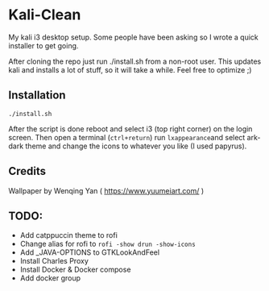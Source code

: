 # Kali-Clean

My kali i3 desktop setup. Some people have been asking so I wrote a quick installer to get going. 

After cloning the repo just run ./install.sh from a non-root user. This updates kali and installs a lot of stuff, so it will take a while. Feel free to optimize ;)

## Installation

```
./install.sh
```

After the script is done reboot and select i3 (top right corner) on the login screen. Then open a terminal (`ctrl+return`) run `lxappearance`and select ark-dark theme and change the icons to whatever you like (I used papyrus).

## Credits

Wallpaper by Wenqing Yan ( https://www.yuumeiart.com/ ) 

## TODO:
* Add catppuccin theme to rofi
* Change alias for rofi to `rofi -show drun -show-icons`
* Add _JAVA-OPTIONS to GTKLookAndFeel
* Install Charles Proxy
* Install Docker & Docker compose
* Add docker group

